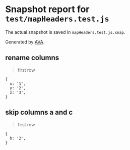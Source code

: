 # Snapshot report for `test/mapHeaders.test.js`

The actual snapshot is saved in `mapHeaders.test.js.snap`.

Generated by [AVA](https://ava.li).

## rename columns

> first row

    {
      x: '1',
      y: '2',
      z: '3',
    }

## skip columns a and c

> first row

    {
      b: '2',
    }
